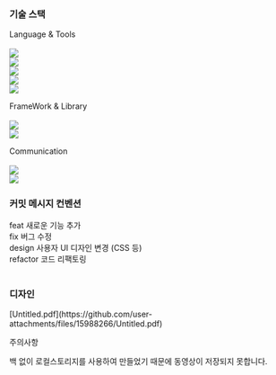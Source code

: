 <h3>기술 스택</h3>

Language & Tools
<br><br>
![](https://img.shields.io/badge/TypeScript-007ACC?style=for-the-badge&logo=typescript&logoColor=white)<br>
![](https://img.shields.io/badge/CSS-239120?&style=for-the-badge&logo=css3&logoColor=white)<br>
![](https://img.shields.io/badge/HTML5-E34F26?style=for-the-badge&logo=html5&logoColor=white)<br>
![](https://img.shields.io/badge/Node.js-43853D?style=for-the-badge&logo=node.js&logoColor=white)<br>
![](https://img.shields.io/badge/Visual_Studio_Code-0078D4?style=for-the-badge&logo=visual%20studio%20code&logoColor=white)<br>

FrameWork & Library
<br><br>
![](https://img.shields.io/badge/React-20232A?style=for-the-badge&logo=react&logoColor=61DAFB)<br>
![](https://img.shields.io/badge/styled--components-DB7093?style=for-the-badge&logo=styled-components&logoColor=white)<br>

Communication
<br><br>
![](https://img.shields.io/badge/GitHub-100000?style=for-the-badge&logo=github&logoColor=white)<br>
![](https://img.shields.io/badge/Figma-F24E1E?style=for-the-badge&logo=figma&logoColor=white)   


<h3>커밋 메시지 컨벤션</h3>
feat	새로운 기능 추가 <br>
fix	버그 수정<br>
design	사용자 UI 디자인 변경 (CSS 등)<br>
refactor	코드 리팩토링<br>
<br>
<h3>디자인</h3>
[Untitled.pdf](https://github.com/user-attachments/files/15988266/Untitled.pdf)

<p>주의사항</p>
백 없이 로컬스토리지를 사용하여 만들었기 때문에 동영상이 저장되지 못합니다. 
